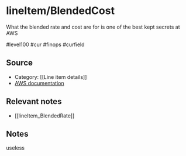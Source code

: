 #  lineItem/BlendedCost

What the blended rate and cost are for is one of the best kept secrets at AWS

#level100 #cur #finops #curfield

## Source
- Category: [[Line item details]]
- [AWS documentation](https://docs.aws.amazon.com/cur/latest/userguide/Lineitem-columns.html)

## Relevant notes
- [[lineItem_BlendedRate]]

## Notes
useless